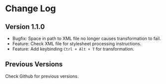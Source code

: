 # Change Log

## Version 1.1.0

- Bugfix: Space in path to XML file no longer causes transformation to fail.
- Feature: Check XML file for stylesheet processing instructions.
- Feature: Add keybinding `Ctrl + Alt + T` for transformation.

## Previous Versions
Check Github for previous versions.

